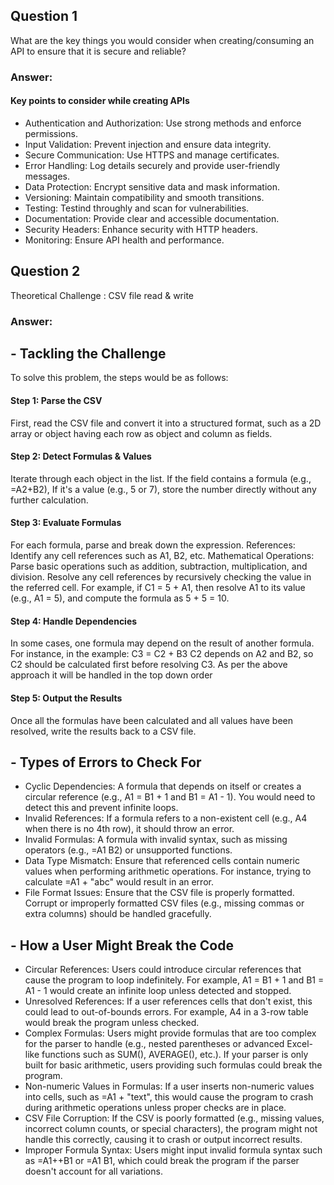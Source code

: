 ## Question 1
What are the key things you would consider when creating/consuming an API to ensure that it is secure and reliable?

### Answer:
#### Key points to consider while creating APIs
- Authentication and Authorization: Use strong methods and enforce permissions.
- Input Validation: Prevent injection and ensure data integrity.
- Secure Communication: Use HTTPS and manage certificates.
- Error Handling: Log details securely and provide user-friendly messages.
- Data Protection: Encrypt sensitive data and mask information.
- Versioning: Maintain compatibility and smooth transitions.
- Testing: Testind throughly and scan for vulnerabilities.
- Documentation: Provide clear and accessible documentation.
- Security Headers: Enhance security with HTTP headers.
- Monitoring: Ensure API health and performance.

## Question 2
Theoretical Challenge : CSV file read & write

### Answer:
## - Tackling the Challenge
To solve this problem, the steps would be as follows:
#### Step 1: Parse the CSV
First, read the CSV file and convert it into a structured format, such as a 2D array or object having each row as object and column as fields.
#### Step 2: Detect Formulas & Values
Iterate through each object in the list. If the field contains a formula (e.g., =A2+B2),
If it's a value (e.g., 5 or 7), store the number directly without any further calculation.
#### Step 3: Evaluate Formulas
For each formula, parse and break down the expression.
References: Identify any cell references such as A1, B2, etc.
Mathematical Operations: Parse basic operations such as addition, subtraction, multiplication, and division.
Resolve any cell references by recursively checking the value in the referred cell.
For example, if C1 = 5 + A1, then resolve A1 to its value (e.g., A1 = 5), and compute the formula as 5 + 5 = 10.
#### Step 4: Handle Dependencies
In some cases, one formula may depend on the result of another formula. For instance, in the example:
C3 = C2 + B3
C2 depends on A2 and B2, so C2 should be calculated first before resolving C3.
As per the above approach it will be handled in the top down order
#### Step 5: Output the Results
Once all the formulas have been calculated and all values have been resolved, write the results back to a CSV file.

## - Types of Errors to Check For
- Cyclic Dependencies:
  A formula that depends on itself or creates a circular reference (e.g., A1 = B1 + 1 and B1 = A1 - 1). You would need to detect this and prevent infinite loops.
- Invalid References:
  If a formula refers to a non-existent cell (e.g., A4 when there is no 4th row), it should throw an error.
- Invalid Formulas:
  A formula with invalid syntax, such as missing operators (e.g., =A1 B2) or unsupported functions.
- Data Type Mismatch:
  Ensure that referenced cells contain numeric values when performing arithmetic operations. For instance, trying to calculate =A1 + "abc" would result in an error.
- File Format Issues:
  Ensure that the CSV file is properly formatted. Corrupt or improperly formatted CSV files (e.g., missing commas or extra columns) should be handled gracefully.

## - How a User Might Break the Code

- Circular References:
  Users could introduce circular references that cause the program to loop indefinitely. For example, A1 = B1 + 1 and B1 = A1 - 1 would create an infinite loop unless detected and stopped.
- Unresolved References:
  If a user references cells that don't exist, this could lead to out-of-bounds errors. For example, A4 in a 3-row table would break the program unless checked.
- Complex Formulas:
  Users might provide formulas that are too complex for the parser to handle (e.g., nested parentheses or advanced Excel-like functions such as SUM(), AVERAGE(), etc.). If your parser is only built for basic arithmetic, users providing such formulas could break the program.
- Non-numeric Values in Formulas:
  If a user inserts non-numeric values into cells, such as =A1 + "text", this would cause the program to crash during arithmetic operations unless proper checks are in place.
- CSV File Corruption:
  If the CSV is poorly formatted (e.g., missing values, incorrect column counts, or special characters), the program might not handle this correctly, causing it to crash or output incorrect results.
- Improper Formula Syntax:
  Users might input invalid formula syntax such as =A1++B1 or =A1 B1, which could break the program if the parser doesn't account for all variations.